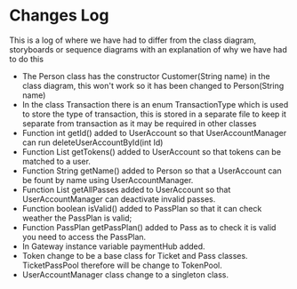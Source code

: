 Changes Log
===========

This is a log of where we have had to differ from the class diagram, storyboards or sequence diagrams with an explanation of why we have had to do this

*   The Person class has the constructor Customer(String name) in the class diagram, this won't work so it has been changed to Person(String name)
*   In the class Transaction there is an enum TransactionType which is used to store the type of transaction, this is stored in a separate file to keep it separate from transaction as it may be required in other classes
*   Function int getId() added to UserAccount so that UserAccountManager can run deleteUserAccountById(int Id)
*   Function List<Token> getTokens() added to UserAccount so that tokens can be matched to a user.
*   Function String getName() added to Person so that a UserAccount can be fount by name using UserAccountManager.
*   Function List<Pass> getAllPasses added to UserAccount so that UserAccountManager can deactivate invalid passes.
*   Function boolean isValid() added to PassPlan so that it can check weather the PassPlan is valid;
*   Function PassPlan getPassPlan() added to Pass as to check it is valid you need to access the PassPlan.
*   In Gateway instance variable paymentHub added.
*   Token change to be a base class for Ticket and Pass classes. TicketPassPool therefore will be change to TokenPool.
*   UserAccountManager class change to a singleton class.
